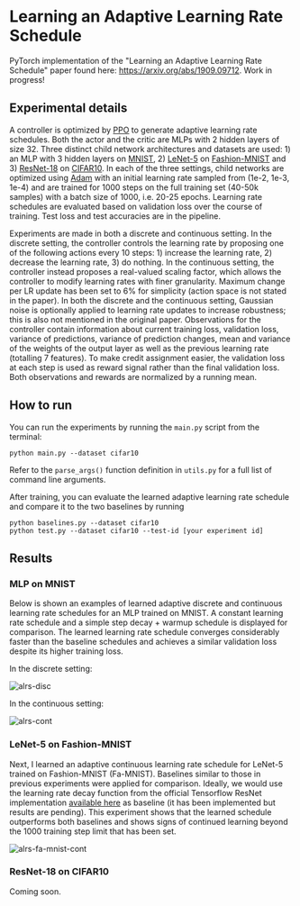 # Learning an Adaptive Learning Rate Schedule

PyTorch implementation of the "Learning an Adaptive Learning Rate Schedule" paper found here: https://arxiv.org/abs/1909.09712. Work in progress!

## Experimental details

A controller is optimized by [PPO](https://arxiv.org/abs/1707.06347) to generate adaptive learning rate schedules. Both the actor and the critic are MLPs with 2 hidden layers of size 32.
Three distinct child network architectures and datasets are used: 1) an MLP with 3 hidden layers on [MNIST](http://yann.lecun.com/exdb/mnist/), 2) [LeNet-5](http://yann.lecun.com/exdb/publis/pdf/lecun-98.pdf) on [Fashion-MNIST](https://arxiv.org/abs/1708.07747) and 3) [ResNet-18](https://arxiv.org/abs/1512.03385) on [CIFAR10](https://www.cs.toronto.edu/~kriz/cifar.html). In each of the three settings, child networks are optimized using [Adam](https://arxiv.org/abs/1412.6980) with an initial learning rate sampled from (1e-2, 1e-3, 1e-4) and are trained for 1000 steps on the full training set (40-50k samples) with a batch size of 1000, i.e. 20-25 epochs. Learning rate schedules are evaluated based on validation loss over the course of training. Test loss and test accuracies are in the pipeline.

Experiments are made in both a discrete and continuous setting. In the discrete setting, the controller controls the learning rate by proposing one of the following actions every 10 steps: 1) increase the learning rate, 2) decrease the learning rate, 3) do nothing. In the continuous setting, the controller instead proposes a real-valued scaling factor, which allows the controller to modify learning rates with finer granularity. Maximum change per LR update has been set to 6% for simplicity (action space is not stated in the paper). In both the discrete and the continuous setting, Gaussian noise is optionally applied to learning rate updates to increase robustness; this is also not mentioned in the original paper.
Observations for the controller contain information about current training loss, validation loss, variance of predictions, variance of prediction changes, mean and variance of the weights of the output layer as well as the previous learning rate (totalling 7 features). To make credit assignment easier, the validation loss at each step is used as reward signal rather than the final validation loss. Both observations and rewards are normalized by a running mean.

## How to run

You can run the experiments by running the `main.py` script from the terminal:

```
python main.py --dataset cifar10
```

Refer to the `parse_args()` function definition in `utils.py` for a full list of command line arguments.

After training, you can evaluate the learned adaptive learning rate schedule and compare it to the two baselines by running

```
python baselines.py --dataset cifar10
python test.py --dataset cifar10 --test-id [your experiment id]
```


## Results

### MLP on MNIST

Below is shown an examples of learned adaptive discrete and continuous learning rate schedules for an MLP trained on MNIST. A constant learning rate schedule and a simple step decay + warmup schedule is displayed for comparison. The learned learning rate schedule converges considerably faster than the baseline schedules and achieves a similar validation loss despite its higher training loss.

In the discrete setting:

![alrs-disc](https://i.imgur.com/JBrOZUD.png)

In the continuous setting:

![alrs-cont](https://i.imgur.com/mksi6Ll.png)


### LeNet-5 on Fashion-MNIST

Next, I learned an adaptive continuous learning rate schedule for LeNet-5 trained on Fashion-MNIST (Fa-MNIST). Baselines similar to those in previous experiments were applied for comparison. Ideally, we would use the learning rate decay function from the official Tensorflow ResNet implementation [available here](https://github.com/tensorflow/models/blob/master/official/r1/resnet/resnet_run_loop.py) as baseline (it has been implemented but results are pending). This experiment shows that the learned schedule outperforms both baselines and shows signs of continued learning beyond the 1000 training step limit that has been set.

![alrs-fa-mnist-cont](https://i.imgur.com/HU8odsa.png)


### ResNet-18 on CIFAR10

Coming soon.
